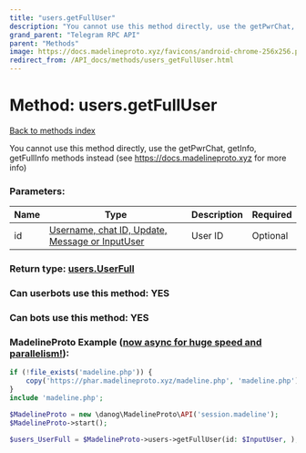 ```yaml
---
title: "users.getFullUser"
description: "You cannot use this method directly, use the getPwrChat, getInfo, getFullInfo methods instead (see https://docs.madelineproto.xyz for more info)"
grand_parent: "Telegram RPC API"
parent: "Methods"
image: https://docs.madelineproto.xyz/favicons/android-chrome-256x256.png
redirect_from: /API_docs/methods/users_getFullUser.html
---
```

# Method: users.getFullUser
[Back to methods index](index.html)



You cannot use this method directly, use the getPwrChat, getInfo, getFullInfo methods instead (see https://docs.madelineproto.xyz for more info)

### Parameters:

| Name     |    Type       | Description | Required |
|----------|---------------|-------------|----------|
|id|[Username, chat ID, Update, Message or InputUser](/API_docs/types/InputUser.html) | User ID | Optional|


### Return type: [users.UserFull](/API_docs/types/users.UserFull.html)

### Can userbots use this method: **YES**

### Can bots use this method: **YES**


### MadelineProto Example ([now async for huge speed and parallelism!](https://docs.madelineproto.xyz/docs/ASYNC.html)):


```php
if (!file_exists('madeline.php')) {
    copy('https://phar.madelineproto.xyz/madeline.php', 'madeline.php');
}
include 'madeline.php';

$MadelineProto = new \danog\MadelineProto\API('session.madeline');
$MadelineProto->start();

$users_UserFull = $MadelineProto->users->getFullUser(id: $InputUser, );
```

